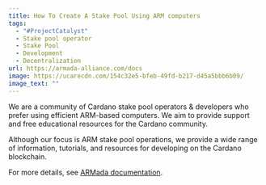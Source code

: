 ```yaml
---
title: How To Create A Stake Pool Using ARM computers
tags:
  - "#ProjectCatalyst"
  - Stake pool operator
  - Stake Pool
  - Development
  - Decentralization
url: https://armada-alliance.com/docs
image: https://ucarecdn.com/154c32e5-bfeb-49fd-b217-d45a5bbb6b09/
image_text: ""
---
```


We are a community of Cardano stake pool operators & developers who prefer using efficient ARM-based computers. We aim to provide support and free educational resources for the Cardano community.

Although our focus is ARM stake pool operations, we provide a wide range of information, tutorials, and resources for developing on the Cardano blockchain.

For more details, see [ARMada documentation](https://armada-alliance.com/docs).
